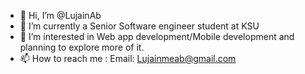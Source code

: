 - 👋 Hi, I’m @LujainAb
- 🌱 I’m currently a Senior Software engineer student at KSU
- 💞️ I’m interested in Web app development/Mobile development and planning to explore more of it.
- 📫 How to reach me : Email: Lujainmeab@gmail.com

<!---
LujainAb/LujainAb is a ✨ special ✨ repository because its `README.md` (this file) appears on your GitHub profile.
You can click the Preview link to take a look at your changes.
--->
